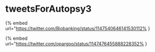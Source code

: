# tweetsForAutopsy3

{% embed url="https://twitter.com/Biobanking/status/1147540646141530112% }

{% embed url="https://twitter.com/opargoo/status/1147476455888228352% }

